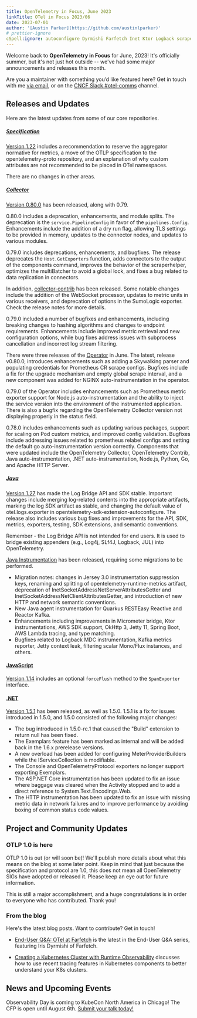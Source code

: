 ```yaml
---
title: OpenTelemetry in Focus, June 2023
linkTitle: OTel in Focus 2023/06
date: 2023-07-01
author: '[Austin Parker](https://github.com/austinlparker)'
# prettier-ignore
cSpell:ignore: autoconfigure Dyrmishi Farfetch Inet Ktor Logback scraperhelper Skywalking
---
```


Welcome back to **OpenTelemetry in Focus** for June, 2023! It's officially
summer, but it's not just hot outside -- we've had some major announcements and
releases this month.

Are you a maintainer with something you’d like featured here? Get in touch with
me [via email](mailto:austin+otel@ap2.io), or on the
[CNCF Slack #otel-comms](https://cloud-native.slack.com/archives/C02UN96HZH6)
channel.

## Releases and Updates

Here are the latest updates from some of our core repositories.

<!-- markdownlint-disable heading-increment -->

##### [Specification](/docs/specs/otel/)

[Version 1.22](https://github.com/open-telemetry/opentelemetry-specification/releases/tag/v1.22.0)
includes a recommendation to reserve the aggregator normative for metrics, a
move of the OTLP specification to the opentelemetry-proto repository, and an
explanation of why custom attributes are not recommended to be placed in OTel
namespaces.

There are no changes in other areas.

##### [Collector](/docs/collector/)

[Version 0.80.0](https://github.com/open-telemetry/opentelemetry-collector/releases/tag/v0.80.0)
has been released, along with 0.79.

0.80.0 includes a deprecation, enhancements, and module splits. The deprecation
is the `service.PipelineConfig` in favor of the `pipelines.Config`. Enhancements
include the addition of a dry run flag, allowing TLS settings to be provided in
memory, updates to the connector nodes, and updates to various modules.

0.79.0 includes deprecations, enhancements, and bugfixes. The release deprecates
the `Host.GetExporters` function, adds connectors to the output of the
components command, improves the behavior of the scraperhelper, optimizes the
multiBatcher to avoid a global lock, and fixes a bug related to data replication
in connectors.

In addition,
[collector-contrib](https://github.com/open-telemetry/opentelemetry-collector-contrib/releases/tag/v0.80.0)
has been released. Some notable changes include the addition of the WebSocket
processor, updates to metric units in various receivers, and deprecation of
options in the SumoLogic exporter. Check the release notes for more details.

0.79.0 included a number of bugfixes and enhancements, including breaking
changes to hashing algorithms and changes to endpoint requirements. Enhancements
include improved metric retrieval and new configuration options, while bug fixes
address issues with subprocess cancellation and incorrect log stream filtering.

There were three releases of the
[Operator](https://github.com/open-telemetry/opentelemetry-operator/releases/tag/v0.80.0)
in June. The latest, release v0.80.0, introduces enhancements such as adding a
Skywalking parser and populating credentials for Prometheus CR scrape configs.
Bugfixes include a fix for the upgrade mechanism and empty global scrape
interval, and a new component was added for NGINX auto-instrumentation in the
operator.

0.79.0 of the Operator includes enhancements such as Prometheus metric exporter
support for Node.js auto-instrumentation and the ability to inject the service
version into the environment of the instrumented application. There is also a
bugfix regarding the OpenTelemetry Collector version not displaying properly in
the status field.

0.78.0 includes enhancements such as updating various packages, support for
scaling on Pod custom metrics, and improved config validation. Bugfixes include
addressing issues related to prometheus relabel configs and setting the default
go auto-instrumentation version correctly. Components that were updated include
the OpenTelemetry Collector, OpenTelemetry Contrib, Java auto-instrumentation,
.NET auto-instrumentation, Node.js, Python, Go, and Apache HTTP Server.

##### [Java](/docs/languages/java/)

[Version 1.27](https://github.com/open-telemetry/opentelemetry-java/releases/tag/v1.27.0)
has made the Log Bridge API and SDK stable. Important changes include merging
log-related contents into the appropriate artifacts, marking the log SDK
artifact as stable, and changing the default value of otel.logs.exporter in
opentelemetry-sdk-extension-autoconfigure. The release also includes various bug
fixes and improvements for the API, SDK, metrics, exporters, testing, SDK
extensions, and semantic conventions.

Remember - the Log Bridge API is not intended for end users. It is used to
bridge existing appenders (e.g., Log4j, SLf4J, Logback, JUL) into OpenTelemetry.

[Java Instrumentation](https://github.com/open-telemetry/opentelemetry-java-instrumentation/releases/tag/v1.27.0)
has been released, requiring some migrations to be performed.

- Migration notes: changes in Jersey 3.0 instrumentation suppression keys,
  renaming and splitting of opentelemetry-runtime-metrics artifact, deprecation
  of InetSocketAddressNetServerAttributesGetter and
  InetSocketAddressNetClientAttributesGetter, and introduction of new HTTP and
  network semantic conventions.
- New Java agent instrumentation for Quarkus RESTEasy Reactive and Reactor
  Kafka.
- Enhancements including improvements in Micrometer bridge, Ktor
  instrumentations, AWS SDK support, OkHttp 3, Jetty 11, Spring Boot, AWS Lambda
  tracing, and type matching.
- Bugfixes related to Logback MDC instrumentation, Kafka metrics reporter, Jetty
  context leak, filtering scalar Mono/Flux instances, and others.

#### [JavaScript](/docs/languages/js/)

[Version 1.14](https://github.com/open-telemetry/opentelemetry-js/releases/tag/v1.14.0)
includes an optional `forceFlush` method to the `SpanExporter` interface.

#### [.NET](/docs/languages/net/)

[Version 1.5.1](https://github.com/open-telemetry/opentelemetry-dotnet/releases/tag/core-1.5.1)
has been released, as well as 1.5.0. 1.5.1 is a fix for issues introduced in
1.5.0, and 1.5.0 consisted of the following major changes:

- The bug introduced in 1.5.0-rc.1 that caused the "Build" extension to return
  null has been fixed.
- The Exemplars feature has been marked as internal and will be added back in
  the 1.6.x prerelease versions.
- A new overload has been added for configuring MeterProviderBuilders while the
  IServiceCollection is modifiable.
- The Console and OpenTelemetryProtocol exporters no longer support exporting
  Exemplars.
- The ASP.NET Core instrumentation has been updated to fix an issue where
  baggage was cleared when the Activity stopped and to add a direct reference to
  System.Text.Encodings.Web.
- The HTTP instrumentation has been updated to fix an issue with missing metric
  data in network failures and to improve performance by avoiding boxing of
  common status code values.

## Project and Community Updates

### OTLP 1.0 is here

OTLP 1.0 is out (or will soon be)! We'll publish more details about what this
means on the blog at some later point. Keep in mind that just because the
specification and protocol are 1.0, this does not mean all OpenTelemetry SIGs
have adopted or released it. Please keep an eye out for future information.

This is still a major accomplishment, and a huge congratulations is in order to
everyone who has contributed. Thank you!

### From the blog

Here's the latest blog posts. Want to contribute? Get in touch!

- [End-User Q&A: OTel at Farfetch](/blog/2023/end-user-q-and-a-03/) is the
  latest in the End-User Q&A series, featuring Iris Dyrmishi of Farfetch.

- [Creating a Kubernetes Cluster with Runtime Observability](/blog/2023/k8s-runtime-observability/)
  discusses how to use recent tracing features in Kubernetes components to
  better understand your K8s clusters.

## News and Upcoming Events

Observability Day is coming to KubeCon North America in Chicago! The CFP is open
until August 6th.
[Submit your talk today!](https://events.linuxfoundation.org/kubecon-cloudnativecon-north-america/co-located-events/cfp-colocated-events/)
